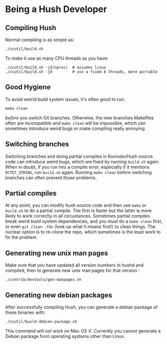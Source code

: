 # Being a Hush Developer

## Compiling Hush

Normal compiling is as simple as:

	./zcutil/build.sh

To make it use as many CPU threads as you have:

	./zcutil/build.sh -j$(nproc)  # assumes linux
	./zcutil/build.sh -j8 		  # use a fixed 8 threads, more portable

## Good Hygiene

To avoid weirld build system issues, it's often good to run:

	make clean

*before* you switch Git branches. Otherwise, the new branches Makefiles
often are incompatible and `make clean` will be impossible, which can
sometimes introduce weird bugs or make compiling really annoying.

## Switching branches

Switching branches and doing partial compiles in Komodo/Hush source code
can introduce weird bugs, which are fixed by running `build.sh` again.
When in doubt, if you run into a compile error, especially if it mentions
`OCTET_STRING`, run `build.sh` again. Running `make clean` before switching
branches can often prevent those problems.

## Partial compiles

At any point, you can modify hush source code and then use `make` or `build.sh`
to do a partial compile. The first is faster but the latter is more likely to
work correctly in all circustances. Sometimes partial compiles break weird
build system dependencies, and you must do a `make clean` first, or even
`git clean -fdx` (look up what it means first!) to clean things. The nuclear
option is to re-clone the repo, which sometimes is the least work to fix
the problem.

## Generating new unix man pages

Make sure that you have updated all version numbers in hushd and compiled, then
to generate new unix man pages for that version :

	./contrib/devtools/gen-manpages.sh

## Generating new debian packages

After successfully compiling Hush, you can generate a debian package of these binaries with:

	./zcutil/build-debian-package.sh

This command will not work on Mac OS X. Currently  you cannot generate a Debian package
from operating systems other than Linux.

